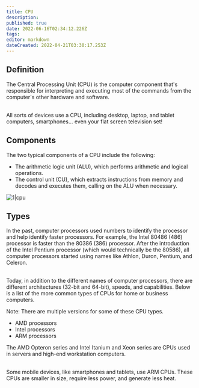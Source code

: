 ```yaml
---
title: CPU
description: 
published: true
date: 2022-06-16T02:34:12.226Z
tags: 
editor: markdown
dateCreated: 2022-04-21T03:30:17.253Z
---
```


## **Definition**

The Central Processing Unit (CPU) is the computer component that's responsible for interpreting and executing most of the commands from the computer's other hardware and software.

<br>All sorts of devices use a CPU, including desktop, laptop, and tablet computers, smartphones... even your flat screen television set!</br>

## **Components**

The two typical components of a CPU include the following:

- The arithmetic logic unit (ALU), which performs arithmetic and logical operations.
- The control unit (CU), which extracts instructions from memory and decodes and executes them, calling on the ALU when necessary.

![1|cpu](/images/f/f2/Cpu.png)

## **Types**

In the past, computer processors used numbers to identify the processor and help identify faster processors. For example, the Intel 80486 (486) processor is faster than the 80386 (386) processor. After the introduction of the Intel Pentium processor (which would technically be the 80586), all computer processors started using names like Athlon, Duron, Pentium, and Celeron.

<br>Today, in addition to the different names of computer processors, there are different architectures (32-bit and 64-bit), speeds, and capabilities. Below is a list of the more common types of CPUs for home or business computers.</br>

Note: There are multiple versions for some of these CPU types.

- AMD processors
- Intel processors
- ARM processors

The AMD Opteron series and Intel Itanium and Xeon series are CPUs used in servers and high-end workstation computers.

<br>Some mobile devices, like smartphones and tablets, use ARM CPUs. These CPUs are smaller in size, require less power, and generate less heat.</br>
